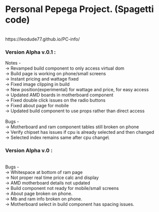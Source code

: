 # Personal Pepega Project. (Spagetti code)

<br>
 https://leodude77.github.io/PC-info/

### Version Alpha v.0.1 :

Notes -\
-> Revamped build component to only access virtual dom\
-> Build page is working on phone/small screens\
-> Instant pricing and wattage fixed\
-> Fixed image clipping in build\
-> New position(experimental) for wattage and price, for easy access\
-> Updated AMD boards in motherboard component\
-> Fixed double click issues on the radio buttons\
-> Fixed about page for mobile\
-> Updated build component to use props rather than direct access\
\
Bugs -\
-> Motherboard and ram component tables still broken on phone\
-> Verify chipset has issues if cpu is already selected and then changed\
-> Selected index remains same after cpu change\

### Version Alpha v.0 :

<br>
Bugs -
<br>
-> Whitespace at bottom of ram page
<br>
-> Not proper real time price calc and display
<br>
-> AMD motherboard details not updated
<br>
-> Build component not ready for mobile/small screens
<br>
-> About page broken on phone.
<br>
-> Mb and ram info broken on phone.
<br>
-> Motherboard select in build component has spacing issues.
